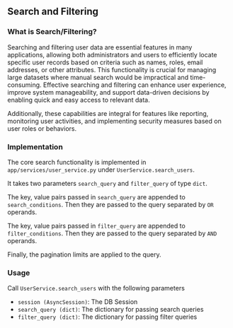 ## Search and Filtering

### What is Search/Filtering?

Searching and filtering user data are essential features in many applications, allowing both administrators and users to efficiently locate specific user records based on criteria such as names, roles, email addresses, or other attributes. This functionality is crucial for managing large datasets where manual search would be impractical and time-consuming. Effective searching and filtering can enhance user experience, improve system manageability, and support data-driven decisions by enabling quick and easy access to relevant data.  

Additionally, these capabilities are integral for features like reporting, monitoring user activities, and implementing security measures based on user roles or behaviors.

### Implementation

The core search functionality is implemented in `app/services/user_service.py` under `UserService.search_users`.  

It takes two parameters `search_query` and `filter_query` of type `dict`.  

The key, value pairs passed in `search_query` are appended to `search_conditions`. Then they are passed to the query separated by `OR` operands.


The key, value pairs passed in `filter_query` are appended to `filter_conditions`. Then they are passed to the query separated by `AND` operands.

Finally, the pagination limits are applied to the query.  

### Usage

Call `UserService.search_users` with the following parameters
- `session (AsyncSession)`: The DB Session
- `search_query (dict)`: The dictionary for passing search queries
- `filter_query (dict)`:  The dictionary for passing filter queries


